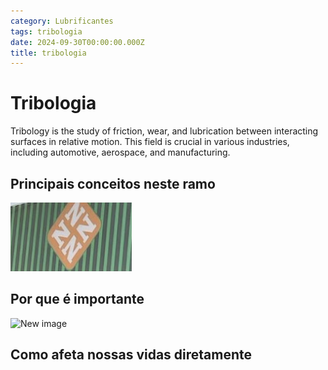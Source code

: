 ```yaml
---
category: Lubrificantes
tags: tribologia
date: 2024-09-30T00:00:00.000Z
title: tribologia
---
```


# Tribologia

Tribology is the study of friction, wear, and lubrication between interacting surfaces in relative motion. This field is crucial in various industries, including automotive, aerospace, and manufacturing.

## Principais conceitos neste ramo

![Screenshot 2023-05-11 133912.png](/Screenshot%202023-05-11%20133912.png)

## Por que é importante

![New image](https://via.placeholder.com/600x400?text=New+image)

## Como afeta nossas vidas diretamente
